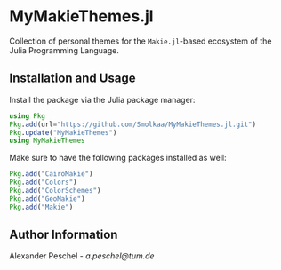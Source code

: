 # MyMakieThemes.jl
Collection of personal themes for the `Makie.jl`-based ecosystem of the Julia Programming 
Language.

## Installation and Usage
Install the package via the Julia package manager:
```julia
using Pkg
Pkg.add(url="https://github.com/Smolkaa/MyMakieThemes.jl.git")
Pkg.update("MyMakieThemes")
using MyMakieThemes
```

Make sure to have the following packages installed as well:
```julia
Pkg.add("CairoMakie")
Pkg.add("Colors")
Pkg.add("ColorSchemes")
Pkg.add("GeoMakie")
Pkg.add("Makie")
```

## Author Information
Alexander Peschel - _a.peschel@tum.de_
